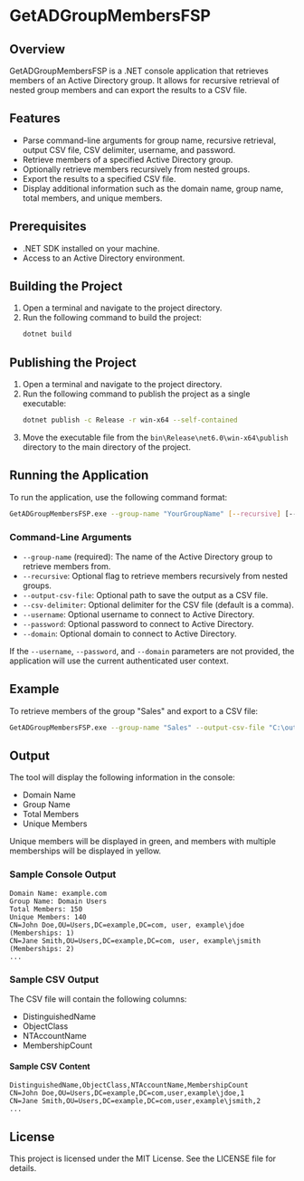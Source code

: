 # GetADGroupMembersFSP

## Overview
GetADGroupMembersFSP is a .NET console application that retrieves members of an Active Directory group. It allows for recursive retrieval of nested group members and can export the results to a CSV file.

## Features
- Parse command-line arguments for group name, recursive retrieval, output CSV file, CSV delimiter, username, and password.
- Retrieve members of a specified Active Directory group.
- Optionally retrieve members recursively from nested groups.
- Export the results to a specified CSV file.
- Display additional information such as the domain name, group name, total members, and unique members.

## Prerequisites
- .NET SDK installed on your machine.
- Access to an Active Directory environment.

## Building the Project
1. Open a terminal and navigate to the project directory.
2. Run the following command to build the project:
   ```sh
   dotnet build
   ```

## Publishing the Project
1. Open a terminal and navigate to the project directory.
2. Run the following command to publish the project as a single executable:
   ```sh
   dotnet publish -c Release -r win-x64 --self-contained
   ```
3. Move the executable file from the `bin\Release\net6.0\win-x64\publish` directory to the main directory of the project.

## Running the Application
To run the application, use the following command format:
```sh
GetADGroupMembersFSP.exe --group-name "YourGroupName" [--recursive] [--output-csv-file "path/to/output.csv"] [--csv-delimiter ","] [--username "username"] [--password "password"] [--domain "domain"]
```

### Command-Line Arguments
- `--group-name` (required): The name of the Active Directory group to retrieve members from.
- `--recursive`: Optional flag to retrieve members recursively from nested groups.
- `--output-csv-file`: Optional path to save the output as a CSV file.
- `--csv-delimiter`: Optional delimiter for the CSV file (default is a comma).
- `--username`: Optional username to connect to Active Directory.
- `--password`: Optional password to connect to Active Directory.
- `--domain`: Optional domain to connect to Active Directory.

If the `--username`, `--password`, and `--domain` parameters are not provided, the application will use the current authenticated user context.

## Example
To retrieve members of the group "Sales" and export to a CSV file:
```sh
GetADGroupMembersFSP.exe --group-name "Sales" --output-csv-file "C:\output\sales_members.csv"
```

## Output

The tool will display the following information in the console:

- Domain Name
- Group Name
- Total Members
- Unique Members

Unique members will be displayed in green, and members with multiple memberships will be displayed in yellow.

### Sample Console Output

```
Domain Name: example.com
Group Name: Domain Users
Total Members: 150
Unique Members: 140
CN=John Doe,OU=Users,DC=example,DC=com, user, example\jdoe (Memberships: 1)
CN=Jane Smith,OU=Users,DC=example,DC=com, user, example\jsmith (Memberships: 2)
...
```

### Sample CSV Output

The CSV file will contain the following columns:

- DistinguishedName
- ObjectClass
- NTAccountName
- MembershipCount

#### Sample CSV Content

```
DistinguishedName,ObjectClass,NTAccountName,MembershipCount
CN=John Doe,OU=Users,DC=example,DC=com,user,example\jdoe,1
CN=Jane Smith,OU=Users,DC=example,DC=com,user,example\jsmith,2
...
```

## License
This project is licensed under the MIT License. See the LICENSE file for details.

